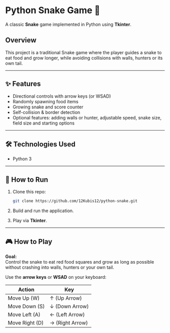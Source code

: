 # Python Snake Game 🐍

A classic **Snake** game implemented in Python using **Tkinter**.

## Overview

This project is a traditional Snake game where the player guides a snake to eat food and grow longer, while avoiding collisions with walls, hunters or its own tail.

---

## ✨ Features

- Directional controls with arrow keys (or WSAD) 
- Randomly spawning food items  
- Growing snake and score counter  
- Self-collision & border detection  
- Optional features: adding walls or hunter, adjustable speed, snake size, field size and starting options

---

## 🛠️ Technologies Used

- Python 3

---

## 🚀 How to Run

1. Clone this repo:
   ```bash
   git clone https://github.com/12Kubis12/python-snake.git

2. Build and run the application.

3. Play via **Tkinter**.

---

## 🎮 How to Play

**Goal:**  
Control the snake to eat red food squares and grow as long as possible without crashing into walls, hunters or your own tail.

Use the **arrow keys** or **WSAD** on your keyboard:

| Action         | Key             |
|----------------|-----------------|
| Move Up (W)    | ↑ (Up Arrow)    |
| Move Down (S)  | ↓ (Down Arrow)  |
| Move Left (A)  | ← (Left Arrow)  |
| Move Right (D) | → (Right Arrow) |
